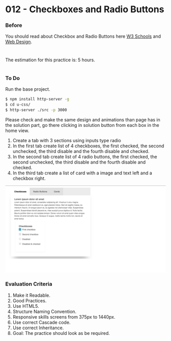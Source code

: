 # 012 - Checkboxes and Radio Buttons

### Before 
You should read about Checkbox and Radio Buttons here [W3 Schools][1] and [Web Design][2].

#
The estimation for this practice is: 5 hours.
#

### To Do

Run the base project.

```sh
$ npm install http-server -g
$ cd u-css/
$ http-server ./src -p 3000
```

Please check and make the same design and animations than page has in the solution part, go there clicking in solution button from each box in the home view.

1. Create a tab with 3 sections using inputs type radio
2. In the first tab create list of 4 checkboxes, the first checked, the second unchecked, the third disable and the fourth disable and checked.
3. In the second tab create list of 4 radio buttons, the first checked, the second unchecked, the third disable and the fourth disable and checked.
4. In the third tab create a list of card with a image and text left and a checkbox right.

![alt text](resources/item.png)


### Evaluation Criteria

1. Make it Readable.
2. Good Practices.
3. Use HTML5.
4. Structure Naming Convention.
5. Responsive skills screens from 375px to 1440px.
6. Use correct Cascade code.
7. Use correct Inheritance.
8. Goal: The practice should look as be required.

 [1]: https://www.w3schools.com/html/html_forms.asp
 [2]: https://webdesign.tutsplus.com/articles/quick-tip-easy-css3-checkboxes-and-radio-buttons--webdesign-8953
